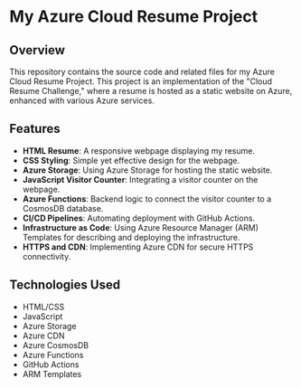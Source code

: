 # My Azure Cloud Resume Project

## Overview

This repository contains the source code and related files for my Azure Cloud Resume Project. This project is an implementation of the "Cloud Resume Challenge," where a resume is hosted as a static website on Azure, enhanced with various Azure services.

## Features

- **HTML Resume**: A responsive webpage displaying my resume.
- **CSS Styling**: Simple yet effective design for the webpage.
- **Azure Storage**: Using Azure Storage for hosting the static website.
- **JavaScript Visitor Counter**: Integrating a visitor counter on the webpage.
- **Azure Functions**: Backend logic to connect the visitor counter to a CosmosDB database.
- **CI/CD Pipelines**: Automating deployment with GitHub Actions.
- **Infrastructure as Code**: Using Azure Resource Manager (ARM) Templates for describing and deploying the infrastructure.
- **HTTPS and CDN**: Implementing Azure CDN for secure HTTPS connectivity.

## Technologies Used

- HTML/CSS
- JavaScript
- Azure Storage
- Azure CDN
- Azure CosmosDB
- Azure Functions
- GitHub Actions
- ARM Templates

<!-- - **Custom DNS**: Using a custom domain name for a professional web address. -->

<!-- - Azure DNS -->
